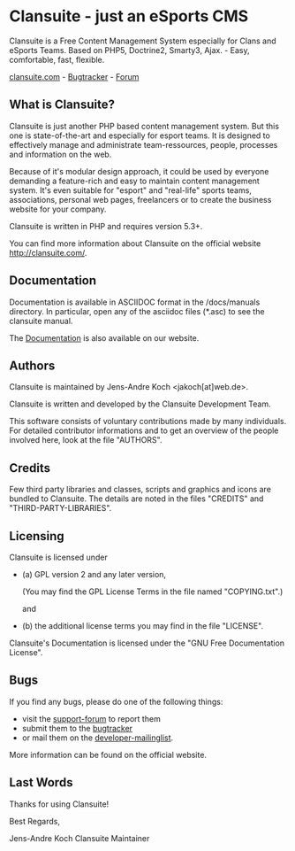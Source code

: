 # Clansuite - just an eSports CMS

Clansuite is a Free Content Management System especially for Clans and eSports Teams.
Based on PHP5, Doctrine2, Smarty3, Ajax. - Easy, comfortable, fast, flexible. 

[clansuite.com](http://clansuite.com/) - [Bugtracker](http://trac.clansuite.com) - [Forum](http://forum.clansuite.com/)

## What is Clansuite?

Clansuite is just another PHP based content management system.
But this one is state-of-the-art and especially for esport teams.
It is designed to effectively manage and administrate team-ressources, people, 
processes and information on the web.

Because of it's modular design approach, it could be used by everyone demanding a
feature-rich and easy to maintain content management system.
It's even suitable for "esport" and "real-life" sports teams, associations,
personal web pages, freelancers or to create the business website for your company.

Clansuite is written in PHP and requires version 5.3+.

You can find more information about Clansuite on the official website http://clansuite.com/.

## Documentation

Documentation is available in ASCIIDOC format in the /docs/manuals directory.
In particular, open any of the asciidoc files (*.asc) to see the clansuite manual.

The [Documentation](http://docs.clansuite.com) is also available on our website.

## Authors 

Clansuite is maintained by Jens-Andre Koch <jakoch[at]web.de>.

Clansuite is written and developed by the Clansuite Development Team.

This software consists of voluntary contributions made by many individuals.
For detailed contributor informations and to get an overview of the
people involved here, look at the file "AUTHORS".

## Credits

Few third party libraries and classes, scripts and graphics and icons are bundled to Clansuite.
The details are noted in the files "CREDITS" and "THIRD-PARTY-LIBRARIES".

## Licensing

Clansuite is licensed under

* (a) GPL version 2 and any later version,

  (You may find the GPL License Terms in the file named "COPYING.txt".)

  and

* (b)  the additional license terms you may find in the file "LICENSE".

Clansuite's Documentation is licensed under the "GNU Free Documentation License".

## Bugs

If you find any bugs, please do one of the following things:

* visit the [support-forum](http://forum.clansuite.com/) to report them
* submit them to the [bugtracker](http://trac.clansuite.com/)
* or mail them on the [developer-mailinglist](clansuite-dev@gna.org).

More information can be found on the official website.

## Last Words

Thanks for using Clansuite!

Best Regards,

Jens-Andre Koch
Clansuite Maintainer